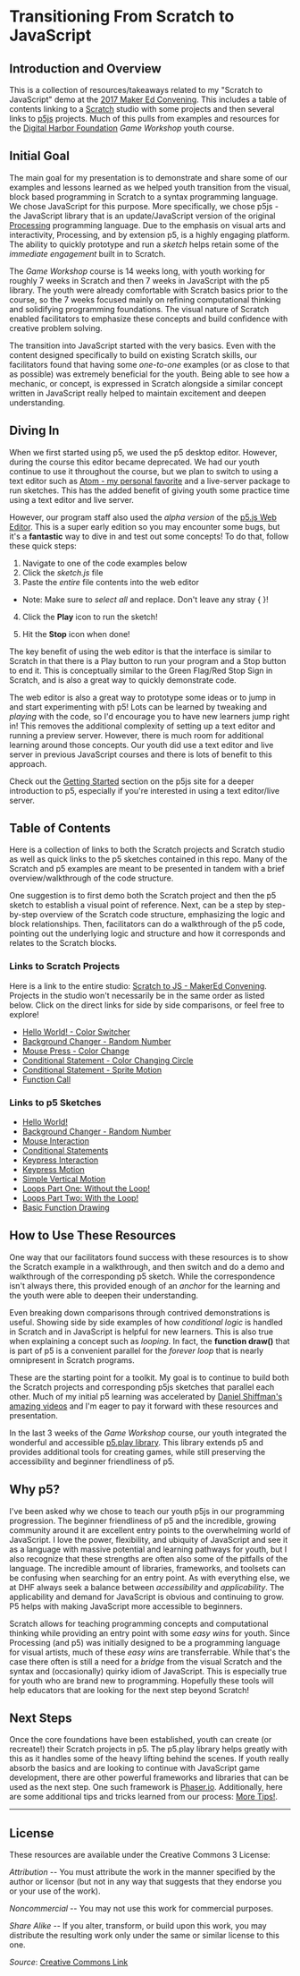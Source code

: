 # Transitioning From Scratch to JavaScript

## Introduction and Overview

This is a collection of resources/takeaways related to my "Scratch to JavaScript" demo at the [2017 Maker Ed Convening](http://makered.org/maker-educator-convening-2017/). This includes a table of contents linking to a [Scratch](https://scratch.mit.edu/) studio with some projects and then several links to [p5js](https://p5js.org/) projects. Much of this pulls from examples and resources for the [Digital Harbor Foundation](http://www.digitalharbor.org/) _Game Workshop_ youth course.

## Initial Goal

The main goal for my presentation is to demonstrate and share some of our examples and lessons learned as we helped youth transition from the visual, block based programming in Scratch to a syntax programming language. We chose JavaScript for this purpose. More specifically, we chose p5js - the JavaScript library that is an update/JavaScript version of the original [Processing](https://processing.org/) programming language. Due to the emphasis on visual arts and interactivity, Processing, and by extension p5, is a highly engaging platform. The ability to quickly prototype and run a _sketch_ helps retain some of the _immediate engagement_ built in to Scratch.

The _Game Workshop_ course is 14 weeks long, with youth working for roughly 7 weeks in Scratch and then 7 weeks in JavaScript with the p5 library. The youth were already comfortable with Scratch basics prior to the course, so the 7 weeks focused mainly on refining computational thinking and solidifying programming foundations. The visual nature of Scratch enabled facilitators to emphasize these concepts and build confidence with creative problem solving.

The transition into JavaScript started with the very basics. Even with the content designed specifically to build on existing Scratch skills, our facilitators found that having some _one-to-one_ examples (or as close to that as possible) was extremely beneficial for the youth. Being able to see how a mechanic, or concept, is expressed in Scratch alongside a similar concept written in JavaScript really helped to maintain excitement and deepen understanding.

## Diving In

When we first started using p5, we used the p5 desktop editor. However, during the course this editor became deprecated. We had our youth continue to use it throughout the course, but we plan to switch to using a text editor such as [Atom - my personal favorite](https://atom.io/) and a live-server package to run sketches. This has the added benefit of giving youth some practice time using a text editor and live server.

However, our program staff also used the _alpha version_ of the [p5.js Web Editor](https://alpha.editor.p5js.org/). This is a super early edition so you may encounter some bugs, but it's a **fantastic** way to dive in and test out some concepts! To do that, follow these quick steps:

1. Navigate to one of the code examples below
2. Click the _sketch.js_ file
3. Paste the _entire_ file contents into the web editor

  - Note: Make sure to _select all_ and replace. Don't leave any stray { }!

4. Click the **Play** icon to run the sketch!

5. Hit the **Stop** icon when done!

The key benefit of using the web editor is that the interface is similar to Scratch in that there is a Play button to run your program and a Stop button to end it. This is conceptually similar to the Green Flag/Red Stop Sign in Scratch, and is also a great way to quickly demonstrate code.

The web editor is also a great way to prototype some ideas or to jump in and start experimenting with p5! Lots can be learned by tweaking and _playing_ with the code, so I'd encourage you to have new learners jump right in! This removes the additional complexity of setting up a text editor and running a preview server. However, there is much room for additional learning around those concepts. Our youth did use a text editor and live server in previous JavaScript courses and there is lots of benefit to this approach.

Check out the [Getting Started](https://p5js.org/get-started/) section on the p5js site for a deeper introduction to p5, especially if you're interested in using a text editor/live server.

## Table of Contents

Here is a collection of links to both the Scratch projects and Scratch studio as well as quick links to the p5 sketches contained in this repo. Many of the Scratch and p5 examples are meant to be presented in tandem with a brief overview/walkthrough of the code structure.

One suggestion is to first demo both the Scratch project and then the p5 sketch to establish a visual point of reference. Next, can be a step by step-by-step overview of the Scratch code structure, emphasizing the logic and block relationships. Then, facilitators can do a walkthrough of the p5 code, pointing out the underlying logic and structure and how it corresponds and relates to the Scratch blocks.

### Links to Scratch Projects

Here is a link to the entire studio: [Scratch to JS - MakerEd Convening](https://scratch.mit.edu/studios/4036699/). Projects in the studio won't necessarily be in the same order as listed below. Click on the direct links for side by side comparisons, or feel free to explore!

- [Hello World! - Color Switcher](https://scratch.mit.edu/projects/161447388/)
- [Background Changer - Random Number](https://scratch.mit.edu/projects/161453700/)
- [Mouse Press - Color Change](https://scratch.mit.edu/projects/161454475/)
- [Conditional Statement - Color Changing Circle](https://scratch.mit.edu/projects/161455913/)
- [Conditional Statement - Sprite Motion](https://scratch.mit.edu/projects/104209850/)
- [Function Call](https://scratch.mit.edu/projects/150462023/#player)

### Links to p5 Sketches

- [Hello World!](https://github.com/jonathanprozzi/scratch-to-js/tree/master/sketchbook/helloWorld)
- [Background Changer - Random Number](https://github.com/jonathanprozzi/scratch-to-js/tree/master/sketchbook/backgroundChange)
- [Mouse Interaction](https://github.com/jonathanprozzi/scratch-to-js/tree/master/sketchbook/interactMouse)
- [Conditional Statements](https://github.com/jonathanprozzi/scratch-to-js/tree/master/sketchbook/conditionalOne)
- [Keypress Interaction](https://github.com/jonathanprozzi/scratch-to-js/tree/master/sketchbook/interactKeys)
- [Keypress Motion](https://github.com/jonathanprozzi/scratch-to-js/tree/master/sketchbook/keyPressMotion)
- [Simple Vertical Motion](https://github.com/jonathanprozzi/scratch-to-js/tree/master/sketchbook/simpleVertical)
- [Loops Part One: Without the Loop!](https://github.com/jonathanprozzi/scratch-to-js/tree/master/sketchbook/noLoopDrawing)
- [Loops Part Two: With the Loop!](https://github.com/jonathanprozzi/scratch-to-js/tree/master/sketchbook/loopDrawing)
- [Basic Function Drawing](https://github.com/jonathanprozzi/scratch-to-js/tree/master/sketchbook/functionBasic)

## How to Use These Resources

One way that our facilitators found success with these resources is to show the Scratch example in a walkthrough, and then switch and do a demo and walkthrough of the corresponding p5 sketch. While the correspondence isn't always there, this provided enough of an _anchor_ for the learning and the youth were able to deepen their understanding.

Even breaking down comparisons through contrived demonstrations is useful. Showing side by side examples of how _conditional logic_ is handled in Scratch and in JavaScript is helpful for new learners. This is also true when explaining a concept such as _looping_. In fact, the **function draw()** that is part of p5 is a convenient parallel for the _forever loop_ that is nearly omnipresent in Scratch programs.

These are the starting point for a toolkit. My goal is to continue to build both the Scratch projects and corresponding p5js sketches that parallel each other. Much of my initial p5 learning was accelerated by [Daniel Shiffman's amazing videos](https://www.youtube.com/user/shiffman) and I'm eager to pay it forward with these resources and presentation.

In the last 3 weeks of the _Game Workshop_ course, our youth integrated the wonderful and accessible [p5.play library](http://p5play.molleindustria.org/). This library extends p5 and provides additional tools for creating games, while still preserving the accessibility and beginner friendliness of p5.

## Why p5?

I've been asked why we chose to teach our youth p5js in our programming progression. The beginner friendliness of p5 and the incredible, growing community around it are excellent entry points to the overwhelming world of JavaScript. I love the power, flexibility, and ubiquity of JavaScript and see it as a language with massive potential and learning pathways for youth, but I also recognize that these strengths are often also some of the pitfalls of the language. The incredible amount of libraries, frameworks, and toolsets can be confusing when searching for an entry point. As with everything else, we at DHF always seek a balance between _accessibility_ and _applicability_. The applicability and demand for JavaScript is obvious and continuing to grow. P5 helps with making JavaScript more accessible to beginners.

Scratch allows for teaching programming concepts and computational thinking while providing an entry point with some _easy wins_ for youth. Since Processing (and p5) was initially designed to be a programming language for visual artists, much of these _easy wins_ are transferrable. While that's the case there often is still a need for a _bridge_ from the visual Scratch and the syntax and (occasionally) quirky idiom of JavaScript. This is especially true for youth who are brand new to programming. Hopefully these tools will help educators that are looking for the next step beyond Scratch!

## Next Steps

Once the core foundations have been established, youth can create (or recreate!) their Scratch projects in p5\. The p5.play library helps greatly with this as it handles some of the heavy lifting behind the scenes. If youth really absorb the basics and are looking to continue with JavaScript game development, there are other powerful frameworks and libraries that can be used as the next step. One such framework is [Phaser.io](http://phaser.io/). Additionally, here are some additional tips and tricks learned from our process: [More Tips!](https://github.com/jonathanprozzi/scratch-to-js/blob/master/moretips.md).

--------------------------------------------------------------------------------

## License

These resources are available under the Creative Commons 3 License:

_Attribution_ -- You must attribute the work in the manner specified by the author or licensor (but not in any way that suggests that they endorse you or your use of the work).

_Noncommercial_ -- You may not use this work for commercial purposes.

_Share Alike_ -- If you alter, transform, or build upon this work, you may distribute the resulting work only under the same or similar license to this one.

_Source_: [Creative Commons Link](http://creativecommons.org/licenses/by-nc-sa/3.0/)
